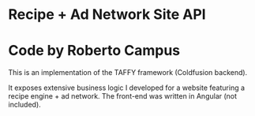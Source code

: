# Recipe + Ad Network Site API 
# Code by Roberto Campus

This is an implementation of the TAFFY framework (Coldfusion backend).

It exposes extensive business logic I developed for a website featuring a recipe engine + ad network. The front-end was written in Angular (not included).